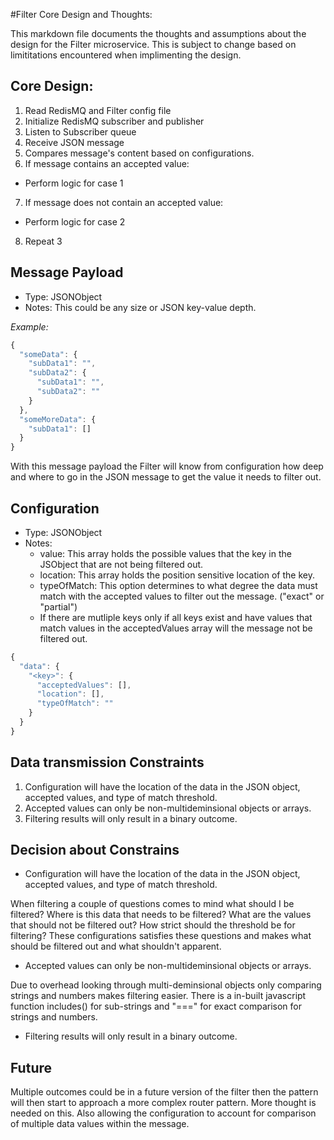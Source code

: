 #Filter Core Design and Thoughts:

This markdown file documents the thoughts and assumptions about the design for the Filter microservice. This is subject to change based on limititations encountered when implimenting the design.

## Core Design:
1. Read RedisMQ and Filter config file
2. Initialize RedisMQ subscriber and publisher
3. Listen to Subscriber queue
4. Receive JSON message
5. Compares message's content based on configurations.
6. If message contains an accepted value:
  - Perform logic for case 1
7. If message does not contain an accepted value:
  - Perform logic for case 2
8. Repeat 3

## Message Payload

- Type: JSONObject
- Notes: This could be any size or JSON key-value depth.

_Example:_

```js
{
  "someData": {
    "subData1": "",
    "subData2": {
      "subData1": "",
      "subData2": ""
    }
  },
  "someMoreData": {
    "subData1": []
  }
}
```
With this message payload the Filter will know from configuration how deep and where to go in the JSON message to get the value it needs to filter out.

## Configuration
- Type: JSONObject
- Notes: 
  - value: This array holds the possible values that the key in the JSObject that are not being filtered out.
  - location: This array holds the position sensitive location of the key.
  - typeOfMatch: This option determines to what degree the data must match with the accepted values to filter out the message. ("exact" or "partial")
  - If there are mutliple keys only if all keys exist and have values that match values in the acceptedValues array will the message not be filtered out.

```js
{
  "data": {
    "<key>": {
      "acceptedValues": [],
      "location": [],
      "typeOfMatch": ""
    }
  }
}
```

## Data transmission Constraints
1. Configuration will have the location of the data in the JSON object, accepted values, and type of match threshold.
2. Accepted values can only be non-multideminsional objects or arrays.
3. Filtering results will only result in a binary outcome.

## Decision about Constrains
- Configuration will have the location of the data in the JSON object, accepted values, and type of match threshold.

When filtering a couple of questions comes to mind what should I be filtered? Where is this data that needs to be filtered? What are the values that should not be filtered out? How strict should the threshold be for filtering? These configurations satisfies these questions and makes what should be filtered out and what shouldn't apparent.

- Accepted values can only be non-multideminsional objects or arrays.

Due to overhead looking through multi-deminsional objects only comparing strings and numbers makes filtering easier. There is a in-built javascript function includes() for sub-strings and "===" for exact comparison for strings and numbers.

- Filtering results will only result in a binary outcome.

## Future

Multiple outcomes could be in a future version of the filter then the pattern will then start to approach a more complex router pattern. More thought is needed on this. Also allowing the configuration to account for comparison of multiple data values within the message.
